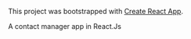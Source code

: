 This project was bootstrapped with [Create React App](https://github.com/facebookincubator/create-react-app).

A contact manager app in React.Js
